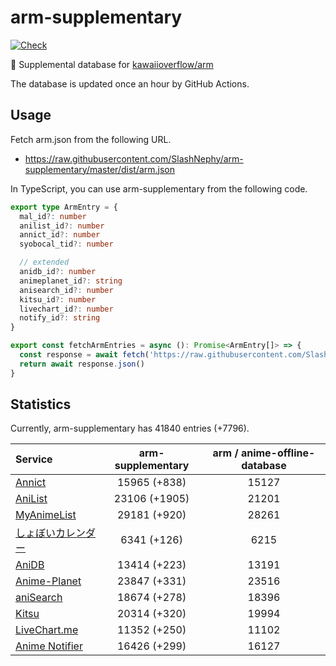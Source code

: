 # arm-supplementary

[![Check](https://github.com/SlashNephy/arm-supplementary/actions/workflows/check-node.yml/badge.svg)](https://github.com/SlashNephy/arm-supplementary/actions/workflows/check-node.yml)

💊 Supplemental database for [kawaiioverflow/arm](https://github.com/kawaiioverflow/arm)

The database is updated once an hour by GitHub Actions.

## Usage

Fetch arm.json from the following URL.

- https://raw.githubusercontent.com/SlashNephy/arm-supplementary/master/dist/arm.json

In TypeScript, you can use arm-supplementary from the following code.

```TypeScript
export type ArmEntry = {
  mal_id?: number
  anilist_id?: number
  annict_id?: number
  syobocal_tid?: number

  // extended
  anidb_id?: number
  animeplanet_id?: string
  anisearch_id?: number
  kitsu_id?: number
  livechart_id?: number
  notify_id?: string
}

export const fetchArmEntries = async (): Promise<ArmEntry[]> => {
  const response = await fetch('https://raw.githubusercontent.com/SlashNephy/arm-supplementary/master/dist/arm.json')
  return await response.json()
}
```

## Statistics

Currently, arm-supplementary has 41840 entries (+7796).

| Service                                     | arm-supplementary | arm / anime-offline-database |
| :------------------------------------------ | :---------------: | :--------------------------: |
| [Annict](https://annict.com)                |   15965 (+838)    |            15127             |
| [AniList](https://anilist.co)               |   23106 (+1905)   |            21201             |
| [MyAnimeList](https://myanimelist.net)      |   29181 (+920)    |            28261             |
| [しょぼいカレンダー](https://cal.syoboi.jp) |    6341 (+126)    |             6215             |
| [AniDB](https://anidb.net)                  |   13414 (+223)    |            13191             |
| [Anime-Planet](https://anime-planet.com)    |   23847 (+331)    |            23516             |
| [aniSearch](https://anisearch.com)          |   18674 (+278)    |            18396             |
| [Kitsu](https://kitsu.io)                   |   20314 (+320)    |            19994             |
| [LiveChart.me](https://livechart.me)        |   11352 (+250)    |            11102             |
| [Anime Notifier](https://notify.moe)        |   16426 (+299)    |            16127             |
